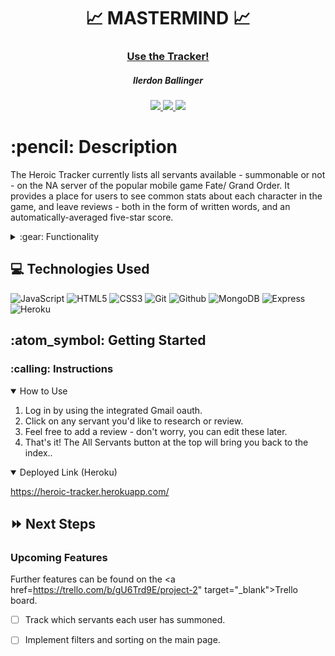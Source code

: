 <div align="center">
   <h1>📈 MASTERMIND 📈</h1>
   <h3><a href="https://heroic-tracker.herokuapp.com/">Use the Tracker!</a></h3>
   <h5>Ilerdon Ballinger</h5>                             
   <a href="https://github.com/iballinger/" target="_blank">
      <img src="https://img.shields.io/badge/-Portfolio:_user.github.io-darkgreen?style=flat&logo=medium"/>
   </a>
   <a href="https://www.linkedin.com/in/ilerdon-ballinger/" target="_blank">
      <img src="https://img.shields.io/badge/-linkedin.com/in/user-blue?style=flat&``logo=Linkedin&logoColor=white">
   </a> 
   <a href="mailto:ilerdonballinger@gmail.com" target="_blank">
      <img src="https://img.shields.io/badge/-user@gmail.com-c14438?style=flat&logo=Gmail&``logoColor=white">
   </a>
<!--    <a href="https://medium.com/@user">
      <img src="https://img.shields.io/badge/-medium.com/@user-black?style=flat&logo=medium">
   </a> -->
</div>

<h1>:pencil: Description</h1>
<p>The Heroic Tracker currently lists all servants available - summonable or not - on the NA server of the popular mobile game Fate/ Grand Order. It provides a place for users to see common stats about each character in the game, and leave reviews - both in the form of written words, and an automatically-averaged five-star score.</p>

<details>
<summary> :gear: Functionality</summary>

| Description | Screenshot |
|------------ | ------------|
| <h3 align="center">Landing Page</h3> | <img src="https://i.imgur.com/wp7nYB6.png" width="700"/> |
| <h3 align="center">Servant Index</h3> | <img src="https://i.imgur.com/TB9T04t.png" width="700"/> |
| <h3 align="center">Servant Page</h3> | <img src="https://i.imgur.com/9hoT0VF.png" width="700"/> |
</details>

## :computer: Technologies Used

![JavaScript](https://img.shields.io/badge/-JavaScript-333?style=flat&logo=javascript) 
![HTML5](https://img.shields.io/badge/-HTML5-333?style=flat&logo=html5)
![CSS3](https://img.shields.io/badge/-CSS-333?style=flat&logo=css3)
![Git](https://img.shields.io/badge/-Git-333?style=flat&logo=git)
![Github](https://img.shields.io/badge/-GitHub-333?style=flat&logo=github)
![MongoDB](https://img.shields.io/badge/-MongoDB-333?style=flat&logo=mongodb)
![Express](https://img.shields.io/badge/-Express-333?style=flat&logo=express)
![Heroku](https://img.shields.io/badge/-Heroku-333?style=flat&logo=heroku)


<h2> :atom_symbol: Getting Started </h2>

<h3> :calling: Instructions </h3>
<details open>
<summary>How to Use</summary>
<ol>
<li>Log in by using the integrated Gmail oauth.</li>
<li>Click on any servant you'd like to research or review.</li>
<li>Feel free to add a review - don't worry, you can edit these later.</li>
<li>That's it! The All Servants button at the top will bring you back to the index..</li>
</ol>
</details>

<details open>   
<summary>Deployed Link (Heroku)</summary>
<p><a href="https://heroic-tracker.herokuapp.com/">https://heroic-tracker.herokuapp.com/</a></p>
</details>

## :fast_forward: Next Steps   

### Upcoming Features

Further features can be found on the <a href=https://trello.com/b/gU6Trd9E/project-2" target="_blank">Trello board</a>.

- [ ] Track which servants each user has summoned.
- [ ] Implement filters and sorting on the main page.
  
